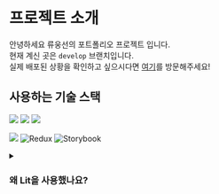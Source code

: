 # 프로젝트 소개

안녕하세요 류웅선의 포트폴리오 프로젝트 입니다.</br>
현재 계신 곳은 `develop` 브랜치입니다.</br>
실제 배포된 상황을 확인하고 싶으시다면 [여기](https://unsnruu.github.io/)를 방문해주세요!

## 사용하는 기술 스택

<div>
  <img src="https://img.shields.io/badge/html5-E34F26?style=for-the-badge&logo=html5&logoColor=white">
  <img src="https://img.shields.io/badge/css-1572B6?style=for-the-badge&logo=css3&logoColor=white">
  <img src="https://img.shields.io/badge/typescript-3178C6?style=for-the-badge&logo=typescript&logoColor=white">
  
<img src="https://img.shields.io/badge/lit-324FFF?style=for-the-badge&logo=lit&logoColor=white"></img>
![Redux](https://img.shields.io/badge/redux-%23593d88.svg?style=for-the-badge&logo=redux&logoColor=white)
![Storybook](https://img.shields.io/badge/-Storybook-FF4785?style=for-the-badge&logo=storybook&logoColor=white)

</div>

<details>
  <summary><h3>왜 Lit을 사용했나요?</h3></summary>
  
  [이슈 9](https://github.com/unsnruu/unsnruu.github.io/issues/9)를 참고해 주세요.

기존에는 별도의 라이브러리를 사용하지 않고 프로젝트를 진행하고 있었습니다.</br>
[types](https://github.com/unsnruu/unsnruu.github.io/tree/legacy/230311/src/types) 폴더에서 _component_ 클래스를 정의하여 컴포넌트를 생성 시 확장하는 방식으로 사용하고 있었습니다.</br>
스타일의 경우 [utils](https://github.com/unsnruu/unsnruu.github.io/tree/legacy/230311/src/utils)의 함수들을 이용해서 정의하였습니다.</br>
(_실제 코드를 보고 싶으시다면 [legacy/230311](https://github.com/unsnruu/unsnruu.github.io/tree/legacy/230311) 브랜치를 확인해 주세요_)</br>

위의 방식이 `lit`이 컴포넌트를 사용하는 방식과 닮았다고 느꼈습니다.</br>

1. Component를 extend 한다 = LitElement를 extend한다
2. *createStyleProps*로 스타일을 정의한다 = css 함수를 사용하여 스타일을 정의한다.
3. _getTemplate_ 메서드를 통해서 렌더링을 한다 = _render_ 메서드를 정의하고 html 함수를 사용해 렌더링을 한다.

하지만 `lit`의 경우 vscode에 plugin을 사용해서 보다 편리하게 작성할 수 있었습니다. </br>
또한 이벤트 핸들러를 부착하기 훨씬 용이하다고 생각했습니다.</br>
따라서 `lit`을 사용하기로 채택하였습니다.

</details>

